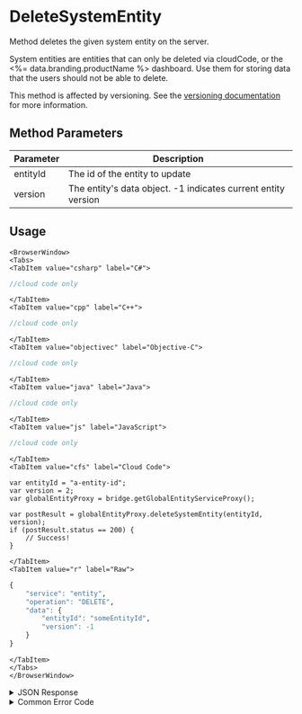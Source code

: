 # DeleteSystemEntity

Method deletes the given system entity on the server.

System entities are entities that can only be deleted via cloudCode, or the <%= data.branding.productName %> dashboard.
Use them for storing data that the users should not be able to delete.

This method is affected by versioning. See the [versioning documentation](/api/appendix/version) for more information.

<PartialServop service_name="entity" operation_name="DELETE" />

## Method Parameters

| Parameter | Description                                                   |
| --------- | ------------------------------------------------------------- |
| entityId  | The id of the entity to update                                |
| version   | The entity's data object. -1 indicates current entity version |

## Usage

```mdx-code-block
<BrowserWindow>
<Tabs>
<TabItem value="csharp" label="C#">
```

```csharp
//cloud code only
```

```mdx-code-block
</TabItem>
<TabItem value="cpp" label="C++">
```

```cpp
//cloud code only
```

```mdx-code-block
</TabItem>
<TabItem value="objectivec" label="Objective-C">
```

```objectivec
//cloud code only
```

```mdx-code-block
</TabItem>
<TabItem value="java" label="Java">
```

```java
//cloud code only
```

```mdx-code-block
</TabItem>
<TabItem value="js" label="JavaScript">
```

```javascript
//cloud code only
```

```mdx-code-block
</TabItem>
<TabItem value="cfs" label="Cloud Code">
```

```cfscript
var entityId = "a-entity-id";
var version = 2;
var globalEntityProxy = bridge.getGlobalEntityServiceProxy();

var postResult = globalEntityProxy.deleteSystemEntity(entityId, version);
if (postResult.status == 200) {
    // Success!
}
```

```mdx-code-block
</TabItem>
<TabItem value="r" label="Raw">
```

```r
{
	"service": "entity",
	"operation": "DELETE",
	"data": {
		"entityId": "someEntityId",
		"version": -1
	}
}
```

```mdx-code-block
</TabItem>
</Tabs>
</BrowserWindow>
```

<details>
<summary>JSON Response</summary>

```json
{
    "status": 200,
    "data": null
}
```

</details>

<details>
<summary>Common Error Code</summary>

### Status Codes

| Code  | Name                    | Description                                                            |
| ----- | ----------------------- | ---------------------------------------------------------------------- |
| 40344 | ENTITY_VERSION_MISMATCH | The version parameter does not match the current version on the server |

</details>
